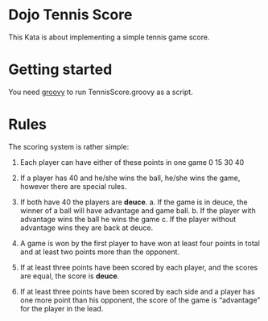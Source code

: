 # Dojo Tennis Score

This Kata is about implementing a simple tennis game score. 

# Getting started

You need [groovy](http://groovy-lang.org/download.html) to run TennisScore.groovy as a script.

# Rules

The scoring system is rather simple:

1. Each player can have either of these points in one game 0 15 30 40

2. If a player has 40 and he/she wins the ball, he/she wins the game, however there are special rules.

3. If both have 40 the players are **deuce**. 
a. If the game is in deuce, the winner of a ball will have advantage and game ball. 
b. If the player with advantage wins the ball he wins the game 
c. If the player without advantage wins they are back at deuce.

4. A game is won by the first player to have won at least four points in total and at least two points more than the opponent.

5. If at least three points have been scored by each player, and the scores are equal, the score is **deuce**.

6. If at least three points have been scored by each side and a player has one more point than his opponent, the score of the game is “advantage” for the player in the lead.
